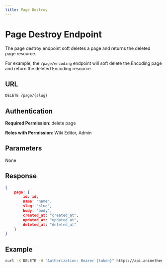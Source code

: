```yaml
---
title: Page Destroy
---
```


# Page Destroy Endpoint

The page destroy endpoint soft deletes a page and returns the deleted page resource.

For example, the `/page/encoding` endpoint will soft delete the Encoding page and return the deleted Encoding resource.

## URL

```sh
DELETE /page/{slug}
```

## Authentication

**Required Permission**: delete page

**Roles with Permission**: Wiki Editor, Admin

## Parameters

None

## Response

```json
{
    page: {
        id: id,
        name: "name",
        slug: "slug",
        body: "body",
        created_at: "created_at",
        updated_at: "updated_at",
        deleted_at: "deleted_at"
    }
}
```

## Example

```bash
curl -X DELETE -H "Authorization: Bearer {token}" https://api.animethemes.moe/page/encoding
```
